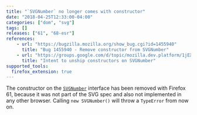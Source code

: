 ```yaml
---
title: "`SVGNumber` no longer comes with constructor"
date: "2018-04-25T12:33:00-04:00"
categories: ["dom", "svg"]
tags: []
releases: ["61", "68-esr"]
references:
    - url: "https://bugzilla.mozilla.org/show_bug.cgi?id=1455940"
      title: "Bug 1455940 - Remove constructor from SVGNumber"
    - url: "https://groups.google.com/d/topic/mozilla.dev.platform/1jEXK-Ctbng/discussion"
      title: "Intent to unship constructors on SVGNumber"
supported_tools:
  firefox_extension: true
---
```

The constructor on the [`SVGNumber`](https://developer.mozilla.org/docs/Web/API/SVGNumber) interface has been removed with Firefox 61, because it was not part of the SVG spec and also not implemented in any other browser. Calling `new SVGNumber()` will throw a `TypeError` from now on.
